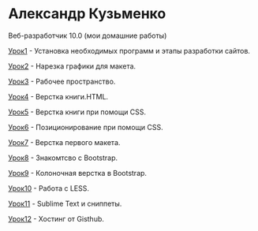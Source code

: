 

# Александр Кузьменко
Веб-разработчик 10.0 (мои домашние работы)

[Урок1](https://github.com/Purplejam/purplejam.github.io/tree/master/lesson_1 "ДЗ1") - Установка необходимых программ и этапы разработки сайтов.

[Урок2](https://github.com/Purplejam/purplejam.github.io/tree/master/lesson_2 "ДЗ2") - Нарезка графики для макета.

[Урок3](https://github.com/Purplejam/purplejam.github.io/tree/master/lesson_3 "ДЗ3") - Рабочее пространство.

[Урок4](https://github.com/Purplejam/purplejam.github.io/tree/master/lesson_4 "ДЗ4") - Верстка книги.HTML.

[Урок5](https://github.com/Purplejam/purplejam.github.io/tree/master/lesson_5 "ДЗ5") - Верстка книги при помощи  CSS.

[Урок6](https://github.com/Purplejam/purplejam.github.io/tree/master/lesson_6 "ДЗ6") - Позиционирование при помощи CSS.

[Урок7](https://github.com/Purplejam/purplejam.github.io/tree/master/lesson_7 "ДЗ7") - Верстка первого макета.

[Урок8](https://github.com/Purplejam/purplejam.github.io/tree/master/lesson_8 "ДЗ8") - Знакомтсво с Bootstrap.

[Урок9](https://github.com/Purplejam/purplejam.github.io/tree/master/lesson_9 "ДЗ9") - Колоночная верстка в Bootstrap.

[Урок10](https://github.com/Purplejam/purplejam.github.io/tree/master/lesson_10 "ДЗ10") - Работа с LESS.

[Урок11](https://github.com/Purplejam/purplejam.github.io/tree/master/lesson_11 "ДЗ11") - Sublime Text и сниппеты.

[Урок12](https://github.com/Purplejam/purplejam.github.io/tree/master/lesson_12 "ДЗ12") - Хостинг от Gisthub.






